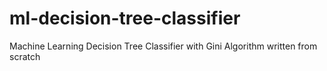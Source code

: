 # ml-decision-tree-classifier
Machine Learning Decision Tree Classifier with Gini Algorithm written from scratch

